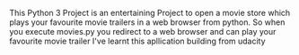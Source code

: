 This Python 3 Project is an entertaining Project to open a movie store which plays your favourite movie trailers in a web browser from python.
So when you execute movies.py you redirect to a web browser and can play your favourite movie trailer
I've learnt this apllication building from udacity
